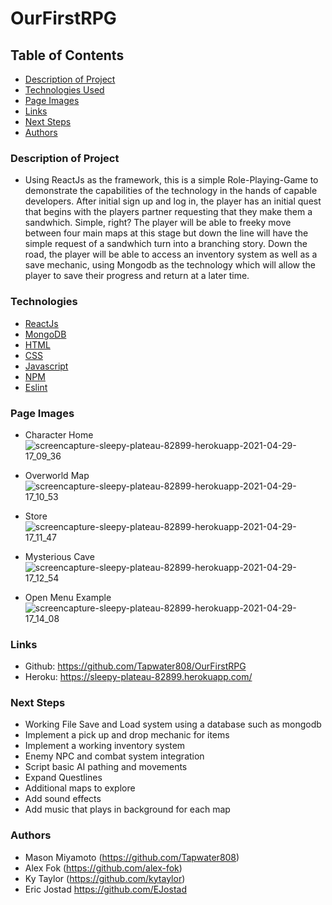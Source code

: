 # OurFirstRPG


## Table of Contents

- [Description of Project](#description-of-Project)
- [Technologies Used](#technologies)
- [Page Images](#page-images)
- [Links](#links) 
- [Next Steps](#next-steps)
- [Authors](#authors)

### Description of Project

- Using ReactJs as the framework, this is a simple Role-Playing-Game to demonstrate the capabilities of the technology in the hands of capable developers. After
initial sign up and log in, the player has an initial quest that begins with the players partner requesting that they make them a sandwhich. Simple, right? The player 
will be able to freeky move between four main maps at this stage but down the line will have the simple request of a sandwhich turn into a branching story. Down the road, 
the player will be able to access an inventory system as well as a save mechanic, using Mongodb as the technology which will allow the player to save their progress and 
return at a later time. 
  

### Technologies

- [ReactJs](https://reactjs.org/)
- [MongoDB](https://www.mongodb.com/) 
- [HTML](https://html.com/)
- [CSS](https://www.w3.org/Style/CSS/Overview.en.html)
- [Javascript](https://www.javascript.com/)
- [NPM](https://www.npmjs.com/)
- [Eslint](https://eslint.org/)


### Page Images

- Character Home
![screencapture-sleepy-plateau-82899-herokuapp-2021-04-29-17_09_36](https://user-images.githubusercontent.com/71619046/116633537-a2267e00-a90e-11eb-8b43-2438aaa4a2a3.png)

- Overworld Map 
![screencapture-sleepy-plateau-82899-herokuapp-2021-04-29-17_10_53](https://user-images.githubusercontent.com/71619046/116633556-ae124000-a90e-11eb-8808-6c1ae9a384e6.png)

- Store
![screencapture-sleepy-plateau-82899-herokuapp-2021-04-29-17_11_47](https://user-images.githubusercontent.com/71619046/116633566-b5394e00-a90e-11eb-8d54-d8dd6759a3a7.png)

- Mysterious Cave
![screencapture-sleepy-plateau-82899-herokuapp-2021-04-29-17_12_54](https://user-images.githubusercontent.com/71619046/116633570-b7031180-a90e-11eb-949a-7858e6d505ae.png)

- Open Menu Example
![screencapture-sleepy-plateau-82899-herokuapp-2021-04-29-17_14_08](https://user-images.githubusercontent.com/71619046/116633573-b9656b80-a90e-11eb-94aa-c3bc7e90b3f2.png)


### Links

- Github: https://github.com/Tapwater808/OurFirstRPG
- Heroku: https://sleepy-plateau-82899.herokuapp.com/


### Next Steps

- Working File Save and Load system using a database such as mongodb
- Implement a pick up and drop mechanic for items
- Implement a working inventory system
- Enemy NPC and combat system integration 
- Script basic AI pathing and movements
- Expand Questlines
- Additional maps to explore
- Add sound effects 
- Add music that plays in background for each map


### Authors
- Mason Miyamoto (https://github.com/Tapwater808)
- Alex Fok (https://github.com/alex-fok)
- Ky Taylor (https://github.com/kytaylor)
- Eric Jostad https://github.com/EJostad